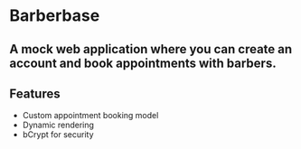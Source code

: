 # Barberbase
## A mock web application where you can create an account and book appointments with barbers.

## Features

- Custom appointment booking model
- Dynamic rendering
- bCrypt for security
